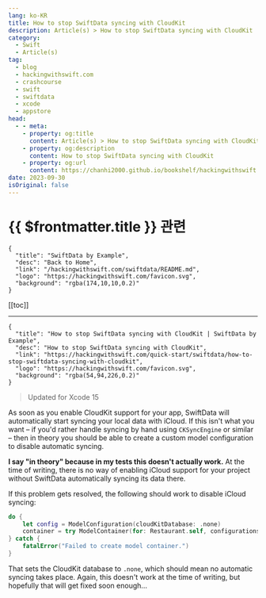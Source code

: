 ```yaml
---
lang: ko-KR
title: How to stop SwiftData syncing with CloudKit
description: Article(s) > How to stop SwiftData syncing with CloudKit
category:
  - Swift
  - Article(s)
tag: 
  - blog
  - hackingwithswift.com
  - crashcourse
  - swift
  - swiftdata
  - xcode
  - appstore
head:
  - - meta:
    - property: og:title
      content: Article(s) > How to stop SwiftData syncing with CloudKit
    - property: og:description
      content: How to stop SwiftData syncing with CloudKit
    - property: og:url
      content: https://chanhi2000.github.io/bookshelf/hackingwithswift.com/swiftdata/how-to-stop-swiftdata-syncing-with-cloudkit.html
date: 2023-09-30
isOriginal: false
---
```


# {{ $frontmatter.title }} 관련

```component VPCard
{
  "title": "SwiftData by Example",
  "desc": "Back to Home",
  "link": "/hackingwithswift.com/swiftdata/README.md",
  "logo": "https://hackingwithswift.com/favicon.svg",
  "background": "rgba(174,10,10,0.2)"
}
```

[[toc]]

---

```component VPCard
{
  "title": "How to stop SwiftData syncing with CloudKit | SwiftData by Example",
  "desc": "How to stop SwiftData syncing with CloudKit",
  "link": "https://hackingwithswift.com/quick-start/swiftdata/how-to-stop-swiftdata-syncing-with-cloudkit", 
  "logo": "https://hackingwithswift.com/favicon.svg",
  "background": "rgba(54,94,226,0.2)"
}
```

> Updated for Xcode 15

As soon as you enable CloudKit support for your app, SwiftData will automatically start syncing your local data with iCloud. If this isn't what you want – if you'd rather handle syncing by hand using `CKSyncEngine` or similar – then in theory you should be able to create a custom model configuration to disable automatic syncing.

**I say "in theory" because in my tests this doesn't actually work.** At the time of writing, there is no way of enabling iCloud support for your project without SwiftData automatically syncing its data there.

If this problem gets resolved, the following should work to disable iCloud syncing:

```swift
do {
    let config = ModelConfiguration(cloudKitDatabase: .none)
    container = try ModelContainer(for: Restaurant.self, configurations: config)
} catch {
    fatalError("Failed to create model container.")
}
```

That sets the CloudKit database to `.none`, which should mean no automatic syncing takes place. Again, this doesn't work at the time of writing, but hopefully that will get fixed soon enough…

